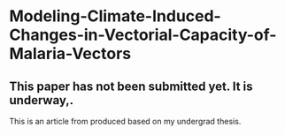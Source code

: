 # Modeling-Climate-Induced-Changes-in-Vectorial-Capacity-of-Malaria-Vectors

## This paper has not been submitted yet. It is underway,.

This is an article from produced based on my undergrad thesis.

